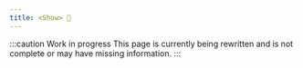 ```yaml
---
title: <Show> 🚧
---
```


:::caution Work in progress
This page is currently being rewritten and is not complete or may have missing information.
:::